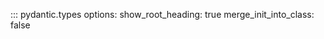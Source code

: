 ::: pydantic.types
    options:
        show_root_heading: true
        merge_init_into_class: false
